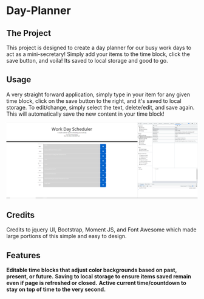 # Day-Planner

## The Project

This project is designed to create a day planner for our busy work days to act as a mini-secretary! Simply add your items to the time block, click the save button, and voila! Its saved to local storage and good to go.

## Usage

A very straight forward application, simply type in your item for any given time block, click on the save button to the right, and it's saved to local storage. To edit/change, simply select the text, delete/edit, and save again. This will automatically save the new content in your time block!


![screenshot](./assets/Capture.PNG)

## Credits

Credits to jquery UI, Bootstrap, Moment JS, and Font Awesome which made large portions of this simple and easy to design.

## Features

**Editable time blocks that adjust color backgrounds based on past, present, or future.**
**Saving to local storage to ensure items saved remain even if page is refreshed or closed.**
**Active current time/countdown to stay on top of time to the very second.**